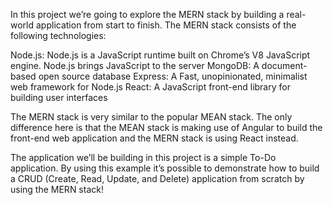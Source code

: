 In this project we’re going to explore the MERN stack by building a real-world application from start to finish. The MERN stack consists of the following technologies:

Node.js: Node.js is a JavaScript runtime built on Chrome’s V8 JavaScript engine. Node.js brings JavaScript to the server
MongoDB: A document-based open source database
Express: A Fast, unopinionated, minimalist web framework for Node.js
React: A JavaScript front-end library for building user interfaces

The MERN stack is very similar to the popular MEAN stack. The only difference here is that the MEAN stack is making use of Angular to build the front-end web application and the MERN stack is using React instead.

The application we’ll be building in this project is a simple To-Do application. By using this example it’s possible to demonstrate how to build a CRUD (Create, Read, Update, and Delete) application from scratch by using the MERN stack!
